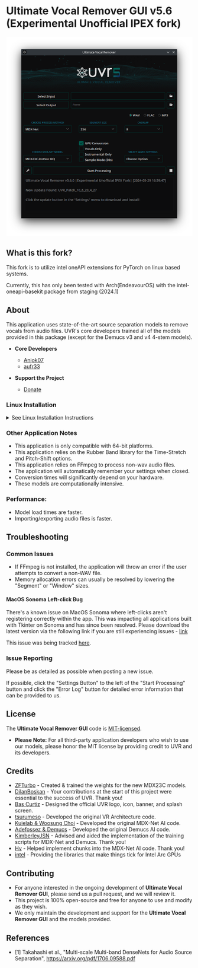 # Ultimate Vocal Remover GUI v5.6 (Experimental Unofficial IPEX fork)
<img src="https://raw.githubusercontent.com/7rident/ultimatevocalremovergui-ipex/master/gui_data/img/UVR_v5.6.png?raw=true" />

## What is this fork?
This fork is to utilize intel oneAPI extensions for PyTorch on linux based systems.

Currently, this has only been tested with Arch(EndeavourOS) with the intel-oneapi-basekit package from staging (2024.1)

## About

This application uses state-of-the-art source separation models to remove vocals from audio files. UVR's core developers trained all of the models provided in this package (except for the Demucs v3 and v4 4-stem models).

- **Core Developers**
    - [Anjok07](https://github.com/anjok07)
    - [aufr33](https://github.com/aufr33)

- **Support the Project**
    - [Donate](https://www.buymeacoffee.com/uvr5)


### Linux Installation

<details id="LinuxInstall">
  <summary>See Linux Installation Instructions</summary>

<br />
    
**These install instructions are for Arch based Linux systems.**

- Download and save this repository [here](https://github.com/7rident/ultimatevocalremovergui-ipex/archive/refs/heads/master.zip)
- From the saved directory run the following commands in this order 

**For Arch Based (EndeavourOS):**

Python 3.10 is STRONGLY recommended for this. I have no guarantees that this will work with any other versions of python.

```
sudo pacman -Syu
sudo pacman -Sy
sudo pacman -S intel-oneapi-basekit
sudo pacman -S python-pip
sudo pacman -S --noconfirm tk
sudo pacman -S ffmpeg
```

create, activate, and install dependencies for a virtual environment in your UVR5 directory by typing:

```
python3.10 -m venv venv
source venv/bin/activate
pip install -r requirements-ipex.txt
```
Remember to set your oneAPI variables before launching by typing:

```
source /opt/intel/oneapi/setvars.sh
```

After all previous commands are set, start the application by typing:

```
python UVR5.py
```

</details>

### Other Application Notes
- This application is only compatible with 64-bit platforms. 
- This application relies on the Rubber Band library for the Time-Stretch and Pitch-Shift options.
- This application relies on FFmpeg to process non-wav audio files.
- The application will automatically remember your settings when closed.
- Conversion times will significantly depend on your hardware. 
- These models are computationally intensive.

### Performance:
- Model load times are faster.
- Importing/exporting audio files is faster.

## Troubleshooting

### Common Issues

- If FFmpeg is not installed, the application will throw an error if the user attempts to convert a non-WAV file.
- Memory allocation errors can usually be resolved by lowering the "Segment" or "Window" sizes.

#### MacOS Sonoma Left-click Bug
There's a known issue on MacOS Sonoma where left-clicks aren't registering correctly within the app. This was impacting all applications built with Tkinter on Sonoma and has since been resolved. Please download the latest version via the following link if you are still experiencing issues - [link](https://github.com/Anjok07/ultimatevocalremovergui/releases/tag/v5.6)

This issue was being tracked [here](https://github.com/Anjok07/ultimatevocalremovergui/issues/840).

### Issue Reporting

Please be as detailed as possible when posting a new issue. 

If possible, click the "Settings Button" to the left of the "Start Processing" button and click the "Error Log" button for detailed error information that can be provided to us.

## License

The **Ultimate Vocal Remover GUI** code is [MIT-licensed](LICENSE). 

- **Please Note:** For all third-party application developers who wish to use our models, please honor the MIT license by providing credit to UVR and its developers.

## Credits
- [ZFTurbo](https://github.com/ZFTurbo) - Created & trained the weights for the new MDX23C models. 
- [DilanBoskan](https://github.com/DilanBoskan) - Your contributions at the start of this project were essential to the success of UVR. Thank you!
- [Bas Curtiz](https://www.youtube.com/user/bascurtiz) - Designed the official UVR logo, icon, banner, and splash screen.
- [tsurumeso](https://github.com/tsurumeso) - Developed the original VR Architecture code. 
- [Kuielab & Woosung Choi](https://github.com/kuielab) - Developed the original MDX-Net AI code. 
- [Adefossez & Demucs](https://github.com/facebookresearch/demucs) - Developed the original Demucs AI code. 
- [KimberleyJSN](https://github.com/KimberleyJensen) - Advised and aided the implementation of the training scripts for MDX-Net and Demucs. Thank you!
- [Hv](https://github.com/NaJeongMo/Colab-for-MDX_B) - Helped implement chunks into the MDX-Net AI code. Thank you!
- [intel](https://github.com/intel/intel-extension-for-pytorch) - Providing the libraries that make things tick for Intel Arc GPUs
## Contributing

- For anyone interested in the ongoing development of **Ultimate Vocal Remover GUI**, please send us a pull request, and we will review it. 
- This project is 100% open-source and free for anyone to use and modify as they wish. 
- We only maintain the development and support for the **Ultimate Vocal Remover GUI** and the models provided. 

## References
- [1] Takahashi et al., "Multi-scale Multi-band DenseNets for Audio Source Separation", https://arxiv.org/pdf/1706.09588.pdf
